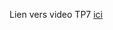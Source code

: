 Lien vers video TP7 [ici](https://ephec-my.sharepoint.com/personal/he202422_students_ephec_be/_layouts/15/stream.aspx?id=%2Fpersonal%2Fhe202422_students_ephec_be%2FDocuments%2FTP07%2Emp4&referrer=StreamWebApp%2EWeb&referrerScenario=AddressBarCopied%2Eview%2E92d0a3d1-cc68-401d-a577-3ab5e2cb7d96)  
